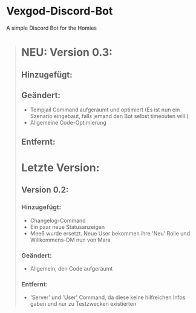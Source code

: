 # Vexgod-Discord-Bot
A simple Discord Bot for the Homies

> # NEU: Version 0.3:
> 
> ## Hinzugefügt:
> 
> ## Geändert:
> * Tempjail Command aufgeräumt und optimiert (Es ist nun ein Szenario eingebaut, falls jemand den Bot selbst timeouten will.)
> * Allgemeine Code-Optimierung
> 
> ## Entfernt:
> 
> # Letzte Version:
> 
> ## Version 0.2:
> 
> ### Hinzugefügt:
> *  Changelog-Command
> *  Ein paar neue Statusanzeigen
> *  Mee6 wurde ersetzt. Neue User bekommen ihre 'Neu' Rolle und Willkommens-DM nun von Mara
> 
> ### Geändert:
> *  Allgemein, den Code aufgeräumt
> 
> ### Entfernt:
> * 'Server' und 'User' Command, da diese keine hilfreichen Infos gaben und nur zu Testzwecken existierten